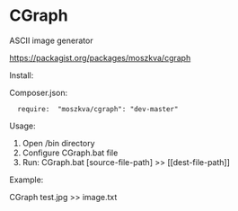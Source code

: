 CGraph
======

ASCII image generator


https://packagist.org/packages/moszkva/cgraph

Install:

  Composer.json:

      require:  "moszkva/cgraph": "dev-master" 


Usage:

  1. Open /bin directory
  2. Configure CGraph.bat file
  3. Run: CGraph.bat [source-file-path] >> [[dest-file-path]]

Example:
  
  CGraph test.jpg >> image.txt
  

